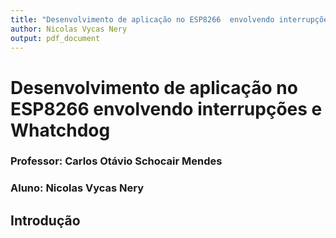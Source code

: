 ```yaml
---
title: "Desenvolvimento de aplicação no ESP8266  envolvendo interrupções e Whatchdog"
author: Nicolas Vycas Nery
output: pdf_document
---
```


# Desenvolvimento de aplicação no ESP8266  envolvendo interrupções e Whatchdog

### Professor: Carlos Otávio Schocair Mendes

### Aluno: Nicolas Vycas Nery

## Introdução